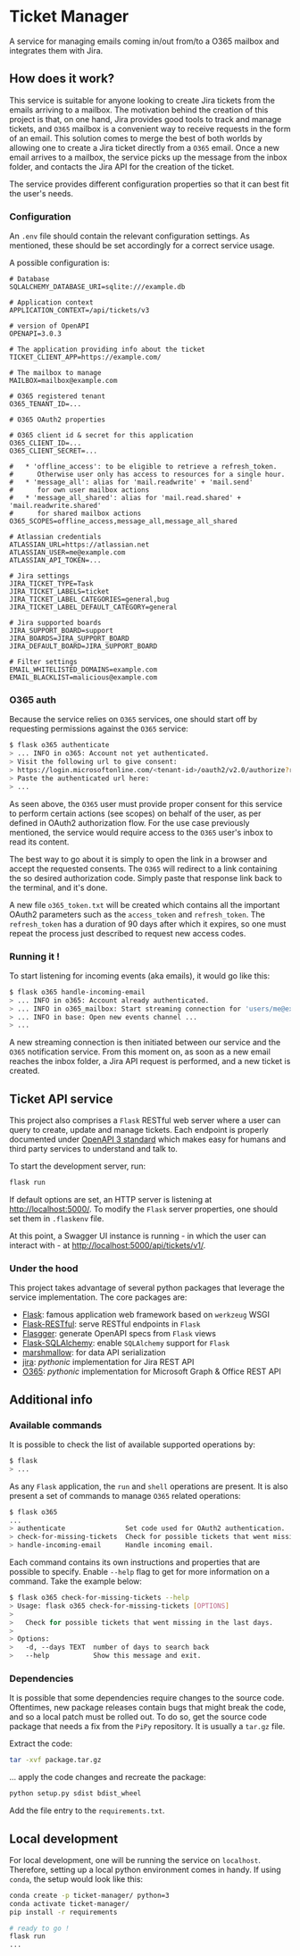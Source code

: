 # Ticket Manager

A service for managing emails coming in/out from/to a O365 mailbox and integrates them with Jira.

## How does it work?

This service is suitable for anyone looking to create Jira tickets from the emails arriving to a mailbox. The motivation
behind the creation of this project is that, on one hand, Jira provides good tools to track and manage tickets,
and ```O365``` mailbox is a convenient way to receive requests in the form of an email. This solution comes to merge the
best of both worlds by allowing one to create a Jira ticket directly from a ```O365``` email. Once a new email arrives
to a mailbox, the service picks up the message from the inbox folder, and contacts the Jira API for the creation of the
ticket.

The service provides different configuration properties so that it can best fit the user's needs.

### Configuration

An ```.env``` file should contain the relevant configuration settings. As mentioned, these should be set accordingly for
a correct service usage.

A possible configuration is:

    # Database
    SQLALCHEMY_DATABASE_URI=sqlite:///example.db

    # Application context
    APPLICATION_CONTEXT=/api/tickets/v3
    
    # version of OpenAPI
    OPENAPI=3.0.3
    
    # The application providing info about the ticket
    TICKET_CLIENT_APP=https://example.com/
    
    # The mailbox to manage
    MAILBOX=mailbox@example.com
    
    # O365 registered tenant
    O365_TENANT_ID=...
    
    # O365 OAuth2 properties
    
    # O365 client id & secret for this application
    O365_CLIENT_ID=...
    O365_CLIENT_SECRET=...
    
    #   * 'offline_access': to be eligible to retrieve a refresh_token.
    #      Otherwise user only has access to resources for a single hour.
    #   * 'message_all': alias for 'mail.readwrite' + 'mail.send'
    #      for own user mailbox actions
    #   * 'message_all_shared': alias for 'mail.read.shared' + 'mail.readwrite.shared'
    #      for shared mailbox actions
    O365_SCOPES=offline_access,message_all,message_all_shared
    
    # Atlassian credentials
    ATLASSIAN_URL=https://atlassian.net
    ATLASSIAN_USER=me@example.com
    ATLASSIAN_API_TOKEN=...
    
    # Jira settings
    JIRA_TICKET_TYPE=Task
    JIRA_TICKET_LABELS=ticket
    JIRA_TICKET_LABEL_CATEGORIES=general,bug
    JIRA_TICKET_LABEL_DEFAULT_CATEGORY=general
    
    # Jira supported boards
    JIRA_SUPPORT_BOARD=support
    JIRA_BOARDS=JIRA_SUPPORT_BOARD
    JIRA_DEFAULT_BOARD=JIRA_SUPPORT_BOARD
    
    # Filter settings
    EMAIL_WHITELISTED_DOMAINS=example.com
    EMAIL_BLACKLIST=malicious@example.com

### O365 auth

Because the service relies on ```O365``` services, one should start off by requesting permissions against the ```O365```
service:

```bash
$ flask o365 authenticate
> ... INFO in o365: Account not yet authenticated.
> Visit the following url to give consent:
> https://login.microsoftonline.com/<tenant-id>/oauth2/v2.0/authorize?response_type=code&...
> Paste the authenticated url here:
> ...
```

As seen above, the ```O365``` user must provide proper consent for this service to perform certain actions (see scopes)
on behalf of the user, as per defined in OAuth2 authorization flow. For the use case previously mentioned, the service
would require access to the ```O365``` user's inbox to read its content.

The best way to go about it is simply to open the link in a browser and accept the requested consents. The ```O365```
will redirect to a link containing the so desired authorization code. Simply paste that response link back to the
terminal, and it's done.

A new file ```o365_token.txt``` will be created which contains all the important OAuth2 parameters such as
the ```access_token``` and ```refresh_token```. The ```refresh_token``` has a duration of 90 days after which it
expires, so one must repeat the process just described to request new access codes.

### Running it !

To start listening for incoming events (aka emails), it would go like this:

```bash
$ flask o365 handle-incoming-email
> ... INFO in o365: Account already authenticated.
> ... INFO in o365_mailbox: Start streaming connection for 'users/me@example.com' ...
> ... INFO in base: Open new events channel ...
> ...
```

A new streaming connection is then initiated between our service and the ```O365``` notification service. From this
moment on, as soon as a new email reaches the inbox folder, a Jira API request is performed, and a new ticket is
created.

## Ticket API service

This project also comprises a ```Flask``` RESTful web server where a user can query to create, update and manage
tickets. Each endpoint is properly documented under [OpenAPI 3 standard](https://swagger.io/specification/) which makes
easy for humans and third party services to understand and talk to.

To start the development server, run:

```bash
flask run
```

If default options are set, an HTTP server is listening at [http://localhost:5000/](http://localhost:5000/). To modify
the ```Flask``` server properties, one should set them in ```.flaskenv``` file.

At this point, a Swagger UI instance is running - in which the user can interact with -
at [http://localhost:5000/api/tickets/v1/](http://localhost:5000/api/tickets/v1/).

### Under the hood

This project takes advantage of several python packages that leverage the service implementation. The core packages are:

* [Flask](https://pypi.org/project/Flask/): famous application web framework based on ```werkzeug``` WSGI
* [Flask-RESTful](https://pypi.org/project/Flask-RESTful/): serve RESTful endpoints in ```Flask```
* [Flasgger](https://pypi.org/project/flasgger/): generate OpenAPI specs from ```Flask``` views
* [Flask-SQLAlchemy](https://pypi.org/project/Flask-SQLAlchemy/): enable ```SQLAlchemy``` support for ```Flask```
* [marshmallow](https://pypi.org/project/marshmallow/): for data API serialization
* [jira](https://pypi.org/project/jira/): _pythonic_ implementation for Jira REST API
* [O365](https://pypi.org/project/jira/): _pythonic_ implementation for Microsoft Graph & Office REST API

## Additional info

### Available commands

It is possible to check the list of available supported operations by:

```bash
$ flask
> ...
```

As any ```Flask``` application, the ```run``` and ```shell``` operations are present. It is also present a set of
commands to manage ```O365``` related operations:

```bash
$ flask o365
...
> authenticate               Set code used for OAuth2 authentication.
> check-for-missing-tickets  Check for possible tickets that went missing...
> handle-incoming-email      Handle incoming email.
```

Each command contains its own instructions and properties that are possible to specify. Enable ```--help``` flag to get
for more information on a command. Take the example below:

```bash
$ flask o365 check-for-missing-tickets --help
> Usage: flask o365 check-for-missing-tickets [OPTIONS]
>
>   Check for possible tickets that went missing in the last days.
>
> Options:
>   -d, --days TEXT  number of days to search back
>   --help           Show this message and exit.
```

### Dependencies

It is possible that some dependencies require changes to the source code. Oftentimes, new package releases contain bugs
that might break the code, and so a local patch must be rolled out. To do so, get the source code package that needs a
fix from the ```PiPy``` repository. It is usually a ```tar.gz``` file.

Extract the code:

```bash
tar -xvf package.tar.gz
```

... apply the code changes and recreate the package:

```bash
python setup.py sdist bdist_wheel
```

Add the file entry to the ```requirements.txt```.

## Local development

For local development, one will be running the service on ```localhost```. Therefore, setting up a local python
environment comes in handy. If using ```conda```, the setup would look like this:

```bash
conda create -p ticket-manager/ python=3
conda activate ticket-manager/
pip install -r requirements

# ready to go !
flask run
...
```
